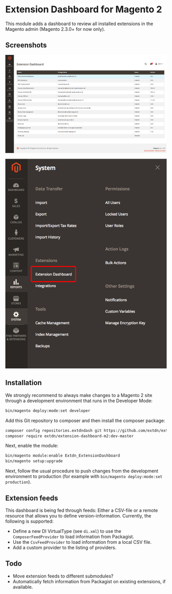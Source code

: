 # Extension Dashboard for Magento 2
This module adds a dashboard to review all installed extensions in the Magento admin (Magento 2.3.0+ for now only).

## Screenshots
![Screenshot Dashboard](docs/extension_dashboard.png?raw=true")

![Screenshot Admin > System > Extension Dashboard](docs/admin_menu_entry.png?raw=true)

## Installation
We strongly recommend to always make changes to a Magento 2 site through a development environment that runs in the Developer Mode:
```bash
bin/magento deploy:mode:set developer
```

Add this Git repository to composer and then install the composer package:
```bash
composer config repositories.extdndash git https://github.com/extdn/extension-dashboard-m2.git
composer require extdn/extension-dashboard-m2:dev-master
```

Next, enable the module:
```bash
bin/magento module:enable Extdn_ExtensionDashboard
bin/magento setup:upgrade
```

Next, follow the usual procedure to push changes from the development environment to production (for example with `bin/magento deploy:mode:set production`).

## Extension feeds
This dashboard is being fed through feeds: Either a CSV-file or a remote resource that allows you to define version-information. Currently, the following is supported:

- Define a new DI VirtualType (see `di.xml`) to use the `ComposerFeedProvider` to load information from Packagist.
- Use the `CsvFeedProvider` to load information from a local CSV file.
- Add a custom provider to the listing of providers.

## Todo
- Move extension feeds to different submodules?
- Automatically fetch information from Packagist on existing extensions, if available.